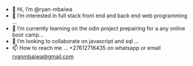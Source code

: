 - 👋 Hi, I’m @ryan-mbaiwa
- 👀 I’m interested in full stack front end and back end web programming ...
- 🌱 I’m currently learning on  the odin project prepairing for a any online boot camp...
- 💞️ I’m looking to collaborate on javascript and sql ...
- 📫 How to reach me ... +27612716435 on whatsapp or email ryanmbaiwa@gmail.com

<!---
ryan-mbaiwa/ryan-mbaiwa is a ✨ special ✨ repository because its `README.md` (this file) appears on your GitHub profile.
You can click the Preview link to take a look at your changes.
--->

